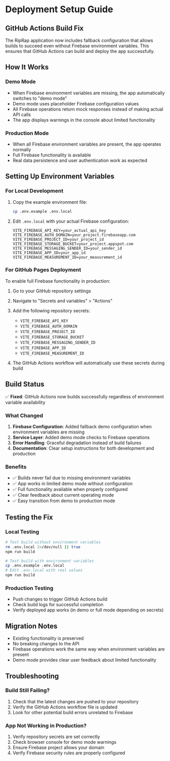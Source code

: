 # Deployment Setup Guide

## GitHub Actions Build Fix

The RipRap application now includes fallback configuration that allows builds to succeed even without Firebase environment variables. This ensures that GitHub Actions can build and deploy the app successfully.

## How It Works

### Demo Mode
- When Firebase environment variables are missing, the app automatically switches to "demo mode"
- Demo mode uses placeholder Firebase configuration values
- All Firebase operations return mock responses instead of making actual API calls
- The app displays warnings in the console about limited functionality

### Production Mode
- When all Firebase environment variables are present, the app operates normally
- Full Firebase functionality is available
- Real data persistence and user authentication work as expected

## Setting Up Environment Variables

### For Local Development

1. Copy the example environment file:
   ```bash
   cp .env.example .env.local
   ```

2. Edit `.env.local` with your actual Firebase configuration:
   ```env
   VITE_FIREBASE_API_KEY=your_actual_api_key
   VITE_FIREBASE_AUTH_DOMAIN=your_project.firebaseapp.com
   VITE_FIREBASE_PROJECT_ID=your_project_id
   VITE_FIREBASE_STORAGE_BUCKET=your_project.appspot.com
   VITE_FIREBASE_MESSAGING_SENDER_ID=your_sender_id
   VITE_FIREBASE_APP_ID=your_app_id
   VITE_FIREBASE_MEASUREMENT_ID=your_measurement_id
   ```

### For GitHub Pages Deployment

To enable full Firebase functionality in production:

1. Go to your GitHub repository settings
2. Navigate to "Secrets and variables" > "Actions"
3. Add the following repository secrets:
   - `VITE_FIREBASE_API_KEY`
   - `VITE_FIREBASE_AUTH_DOMAIN`
   - `VITE_FIREBASE_PROJECT_ID`
   - `VITE_FIREBASE_STORAGE_BUCKET`
   - `VITE_FIREBASE_MESSAGING_SENDER_ID`
   - `VITE_FIREBASE_APP_ID`
   - `VITE_FIREBASE_MEASUREMENT_ID`

4. The GitHub Actions workflow will automatically use these secrets during build

## Build Status

✅ **Fixed**: GitHub Actions now builds successfully regardless of environment variable availability

### What Changed

1. **Firebase Configuration**: Added fallback demo configuration when environment variables are missing
2. **Service Layer**: Added demo mode checks to Firebase operations 
3. **Error Handling**: Graceful degradation instead of build failures
4. **Documentation**: Clear setup instructions for both development and production

### Benefits

- ✅ Builds never fail due to missing environment variables
- ✅ App works in limited demo mode without configuration
- ✅ Full functionality available when properly configured
- ✅ Clear feedback about current operating mode
- ✅ Easy transition from demo to production mode

## Testing the Fix

### Local Testing
```bash
# Test build without environment variables
rm .env.local 2>/dev/null || true
npm run build

# Test build with environment variables
cp .env.example .env.local
# Edit .env.local with real values
npm run build
```

### Production Testing
- Push changes to trigger GitHub Actions build
- Check build logs for successful completion
- Verify deployed app works (in demo or full mode depending on secrets)

## Migration Notes

- Existing functionality is preserved
- No breaking changes to the API
- Firebase operations work the same way when environment variables are present
- Demo mode provides clear user feedback about limited functionality

## Troubleshooting

### Build Still Failing?
1. Check that the latest changes are pushed to your repository
2. Verify the GitHub Actions workflow file is updated
3. Look for other potential build errors unrelated to Firebase

### App Not Working in Production?
1. Verify repository secrets are set correctly
2. Check browser console for demo mode warnings
3. Ensure Firebase project allows your domain
4. Verify Firebase security rules are properly configured
